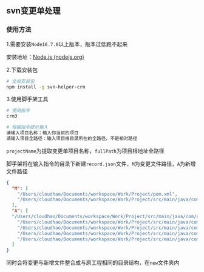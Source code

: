 ## svn变更单处理

### 使用方法
1.需要安装`Node16.7.0`以上版本，版本过低跑不起来

安装地址：[Node.js (nodejs.org)](https://nodejs.org/zh-cn/)

2.下载安装包

```bash
# 全局安装包
npm install -g svn-helper-crm
```

3.使用脚手架工具

```bash
# 使用指令
crm3

# 根据指令提示输入
请输入项目名称：输入你当前的项目
请输入项目全路径：输入项目根目录所在的全路径，不是相对路径
```

`projectName`为提取变更单项目名称，`fullPath`为项目根地址全路径

脚手架将在输入指令的目录下新建`record.json`文件，`M`为变更文件路径，`A`为新增文件路径

```json
{
  "M": [
    "/Users/cloudhao/Documents/workspace/Work/Project/pom.xml",
    "/Users/cloudhao/Documents/workspace/Work/Project/src/main/java/com/company/xxx/analy/controller/MainController.java"
  ],
  "A": [
  "/Users/cloudhao/Documents/workspace/Work/Project/src/main/java/com/company/xxx/analy/fragment/BctionDetailHistory.java",
    "/Users/cloudhao/Documents/workspace/Work/Project/src/main/java/com/company/xxx/analy/fragment/AolisticCostView.java",
    "/Users/cloudhao/Documents/workspace/Work/Project/src/main/java/com/company/xxx/analy/fragment/bctionDetailHistory-tpl.html",
    "/Users/cloudhao/Documents/workspace/Work/Project/src/main/java/com/company/xxx/bita/plugs/moment.min.js",
    "/Users/cloudhao/Documents/workspace/Work/Project/src/main/java/com/company/xxx/bita/plugs/vue2.js"
  ]
}
```

同时会将变更与新增文件整合成与原工程相同的目录结构，在`new`文件夹内
